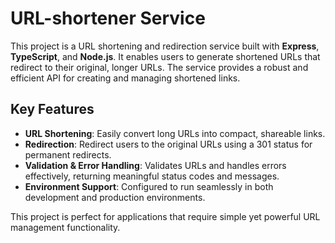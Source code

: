 ﻿# URL-shortener Service



This project is a URL shortening and redirection service built with **Express**, **TypeScript**, and **Node.js**. It enables users to generate shortened URLs that redirect to their original, longer URLs. The service provides a robust and efficient API for creating and managing shortened links.

## Key Features
- **URL Shortening**: Easily convert long URLs into compact, shareable links.
- **Redirection**: Redirect users to the original URLs using a 301 status for permanent redirects.
- **Validation & Error Handling**: Validates URLs and handles errors effectively, returning meaningful status codes and messages.
- **Environment Support**: Configured to run seamlessly in both development and production environments.

This project is perfect for applications that require simple yet powerful URL management functionality.
